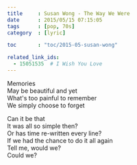 ```yaml
---
title     : Susan Wong - The Way We Were
date      : 2015/05/15 07:15:05
tags      : [pop, 70s]
category  : [lyric]

toc       : "toc/2015-05-susan-wong"

related_link_ids: 
  - 15051535  # I Wish You Love
---
```


Memories  
May be beautiful and yet  
What's too painful to remember  
We simply choose to forget
<!-- more -->

Can it be that  
It was all so simple then?  
Or has time re-written every line?  
If we had the chance to do it all again  
Tell me, would we?  
Could we?

